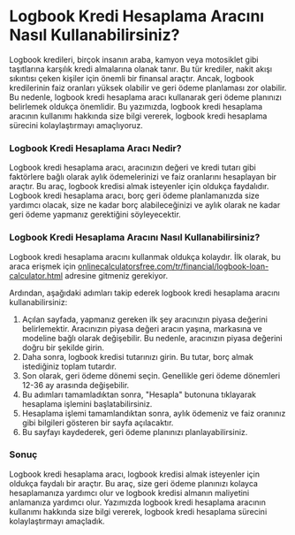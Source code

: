 Logbook Kredi Hesaplama Aracını Nasıl Kullanabilirsiniz?
========================================================

Logbook kredileri, birçok insanın araba, kamyon veya motosiklet gibi taşıtlarına karşılık kredi almalarına olanak tanır. Bu tür krediler, nakit akışı sıkıntısı çeken kişiler için önemli bir finansal araçtır. Ancak, logbook kredilerinin faiz oranları yüksek olabilir ve geri ödeme planlaması zor olabilir. Bu nedenle, logbook kredi hesaplama aracı kullanarak geri ödeme planınızı belirlemek oldukça önemlidir. Bu yazımızda, logbook kredi hesaplama aracının kullanımı hakkında size bilgi vererek, logbook kredi hesaplama sürecini kolaylaştırmayı amaçlıyoruz.

### Logbook Kredi Hesaplama Aracı Nedir?

Logbook kredi hesaplama aracı, aracınızın değeri ve kredi tutarı gibi faktörlere bağlı olarak aylık ödemelerinizi ve faiz oranlarını hesaplayan bir araçtır. Bu araç, logbook kredisi almak isteyenler için oldukça faydalıdır. Logbook kredi hesaplama aracı, borç geri ödeme planlamanızda size yardımcı olacak, size ne kadar borç alabileceğinizi ve aylık olarak ne kadar geri ödeme yapmanız gerektiğini söyleyecektir.

### Logbook Kredi Hesaplama Aracını Nasıl Kullanabilirsiniz?

Logbook kredi hesaplama aracını kullanmak oldukça kolaydır. İlk olarak, bu araca erişmek için [onlinecalculatorsfree.com/tr/financial/logbook-loan-calculator.html](http://onlinecalculatorsfree.com/tr/financial/logbook-loan-calculator.html) adresine gitmeniz gerekiyor.

Ardından, aşağıdaki adımları takip ederek logbook kredi hesaplama aracını kullanabilirsiniz:

1. Açılan sayfada, yapmanız gereken ilk şey aracınızın piyasa değerini belirlemektir. Aracınızın piyasa değeri aracın yaşına, markasına ve modeline bağlı olarak değişebilir. Bu nedenle, aracınızın piyasa değerini doğru bir şekilde girin.
2. Daha sonra, logbook kredisi tutarınızı girin. Bu tutar, borç almak istediğiniz toplam tutardır.
3. Son olarak, geri ödeme dönemi seçin. Genellikle geri ödeme dönemleri 12-36 ay arasında değişebilir.
4. Bu adımları tamamladıktan sonra, "Hesapla" butonuna tıklayarak hesaplama işlemini başlatabilirsiniz.
5. Hesaplama işlemi tamamlandıktan sonra, aylık ödemeniz ve faiz oranınız gibi bilgileri gösteren bir sayfa açılacaktır.
6. Bu sayfayı kaydederek, geri ödeme planınızı planlayabilirsiniz.

### Sonuç

Logbook kredi hesaplama aracı, logbook kredisi almak isteyenler için oldukça faydalı bir araçtır. Bu araç, size geri ödeme planınızı kolayca hesaplamanıza yardımcı olur ve logbook kredisi almanın maliyetini anlamanıza yardımcı olur. Yazımızda logbook kredi hesaplama aracının kullanımı hakkında size bilgi vererek, logbook kredi hesaplama sürecini kolaylaştırmayı amaçladık.